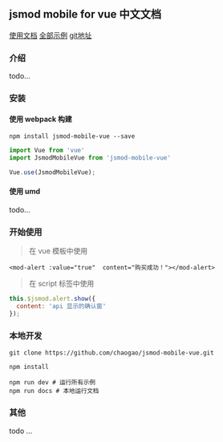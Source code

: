 ## jsmod mobile for vue 中文文档

[使用文档](http://mjsmod-vue.tedfe.com/)
[全部示例](http://mjsmod-vue.tedfe.com/dist)
[git地址](https://github.com/chaogao/jsmod-mobile-vue)

### 介绍

todo...

### 安装

#### 使用 webpack 构建

``` node
npm install jsmod-mobile-vue --save

```

```javascript
import Vue from 'vue'
import JsmodMobileVue from 'jsmod-mobile-vue'

Vue.use(JsmodMobileVue);
```

#### 使用 umd

todo...

### 开始使用

> 在 vue 模板中使用

```
<mod-alert :value="true"  content="购买成功！"></mod-alert>
```

> 在 script 标签中使用

```javascript
this.$jsmod.alert.show({
  content: 'api 显示的确认窗'
});
```


### 本地开发

```
git clone https://github.com/chaogao/jsmod-mobile-vue.git

npm install

npm run dev # 运行所有示例
npm run docs # 本地运行文档
```

### 其他

todo ...
